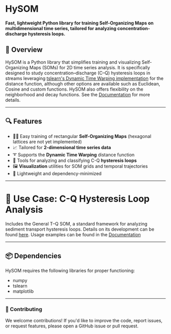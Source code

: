 # HySOM

**Fast, lightweight Python library for training Self-Organizing Maps on multidimensional time series, tailored for analyzing concentration-discharge hysteresis loops.**


## 🚀 Overview

HySOM is a Python library that simplifies training and visualizing Self-Organizing Maps (SOMs) for 2D time series analysis. It is specifically designed to study concentration–discharge (C–Q) hysteresis loops in streams leveraging [tslearn's Dynamic Time Warping implementation](https://tslearn.readthedocs.io/en/stable/user_guide/dtw.html) for the distance function, although other options are available such as Euclidean, Cosine and custom functions. HySOM also offers flexibility on the neighborhood and decay functions. See the [Documentation](www.documentation.com) for more details.

---

## 🔍 Features

- 🚵🏼 Easy training of rectangular **Self-Organizing Maps** (hexagonal lattices are not yet implemented)
- 📈 Tailored for **2-dimensional time series data**
- ➰ Supports the **Dynamic Time Warping** distance function 
- 🔄 Tools for analyzing and classifying C-Q **hysteresis loops**
- 🖼️ **Visualization** utilities for SOM grids and temporal trajectories
- 🔧 Lightweight and dependency-minimized

---


# 🌊 Use Case: C-Q Hysteresis Loop Analysis
Includes the General T–Q SOM, a standard framework for analyzing sediment transport hysteresis loops. Details on its development can be found [here](link.to.my.paper). Usage examples can be found in the [Documentation](www.documentation.com)

---

## 📦 Dependencies
HySOM requires the following libraries for proper functioning:  
- numpy
- tslearn
- matplotlib



---

### 🤝 Contributing
We welcome contributions! If you'd like to improve the code, report issues, or request features, please open a GitHub issue or pull request.


<!-- [Tutorial](https://colab.research.google.com/drive/1lNRfSmOkerxerLiB5Gw910OUH5XNzypw?usp=sharing) -->
